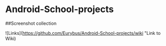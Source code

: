 # Android-School-projects

##Screenshot collection

![Links](https://github.com/Eurybus/Android-School-projects/wiki "Link to Wiki)
